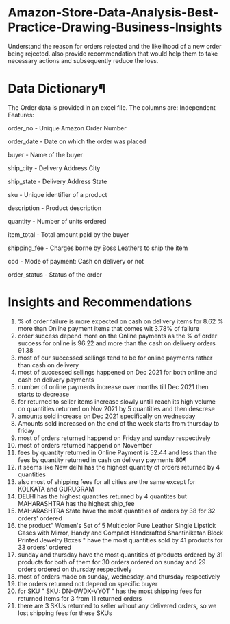 # Amazon-Store-Data-Analysis-Best-Practice-Drawing-Business-Insights

Understand the reason for orders rejected and the likelihood of a new order being rejected. also provide recommendation that would help them to take necessary actions and subsequently reduce the loss.

# Data Dictionary¶
The Order data is provided in an excel file. The columns are: Independent Features:

order_no - Unique Amazon Order Number

order_date - Date on which the order was placed

buyer - Name of the buyer

ship_city - Delivery Address City

ship_state - Delivery Address State

sku - Unique identifier of a product

description - Product description

quantity - Number of units ordered

item_total - Total amount paid by the buyer

shipping_fee - Charges borne by Boss Leathers to ship the item

cod - Mode of payment: Cash on delivery or not

order_status - Status of the order


# Insights and Recommendations

1) % of order failure is more expected on cash on delivery items for 8.62 % more than Online payment items that comes wit 3.78% of failure
2) order success depend more on the Online payments as the % of order success for online is 96.22 and more than the cash on delivery orders 91.38
3) most of our successed sellings tend to be for online payments rather than cash on delivery
4) most of successed sellings happened on Dec 2021 for both online and cash on delivery payments
5) number of online payments increase over months till Dec 2021 then starts to decrease
6) for returned to seller items increase slowly untill reach its high volume on quantities returned on Nov 2021 by 5 quantities and then descrese
7) amounts sold increase on Dec 2021 specifically on wednesday
8) Amounts sold increased on the end of the week starts from thursday to friday
9) most of orders returned happend on Friday and sunday respectively
10) most of orders returned happend on November
11) fees by quantity returned in Online Payment is 52.44 and less than the fees by quantity returned in cash on delivery payments 80¶
12) it seems like New delhi has the highest quantity of orders returned by 4 quantities
13) also most of shipping fees for all cities are the same except for KOLKATA and GURUGRAM
14) DELHI has the highest quantites returned by 4 quantites but MAHARASHTRA has the highest ship_fee
15) MAHARASHTRA State have the most quantities of orders by 38 for 32 orders' ordered
16) the product" Women's Set of 5 Multicolor Pure Leather Single Lipstick Cases with Mirror, Handy and Compact Handcrafted Shantiniketan Block Printed Jewelry Boxes " have the most quantities sold by 41 products for 33 orders' ordered
17) sunday and thursday have the most quantities of products ordered by 31 products for both of them for 30 orders ordered on sunday and 29 orders ordered on thursday respectively
18) most of orders made on sunday, wednesday, and thursday respectively
19) the orders returned not depend on specific buyer
20) for SKU " SKU: DN-0WDX-VYOT " has the most shipping fees for returned Items for 3 from 11 returned orders
21) there are 3 SKUs returned to seller wihout any delivered orders, so we lost shipping fees for these SKUs
